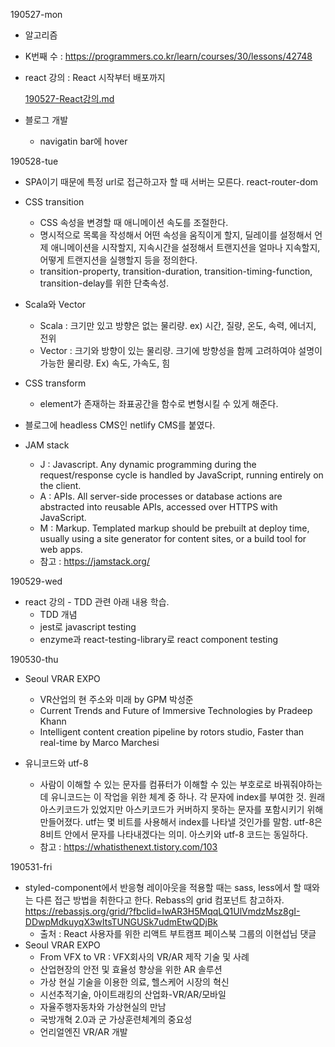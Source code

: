 190527-mon

- 알고리즘

- K번째 수 : https://programmers.co.kr/learn/courses/30/lessons/42748

- react 강의 : React 시작부터 배포까지

  [190527-React강의.md](https://www.notion.so/374964058fc04ea79cb0d27c617dc1b7#a8f2a595fd3c43f494b60af2910d2e01)

- 블로그 개발

  - navigatin bar에 hover

190528-tue

- SPA이기 때문에 특정 url로 접근하고자 할 때 서버는 모른다. react-router-dom

- CSS transition

  - CSS 속성을 변경할 때 애니메이션 속도를 조절한다.
  - 명시적으로 목록을 작성해서 어떤 속성을 움직이게 할지, 딜레이를 설정해서 언제 애니메이션을 시작할지, 지속시간을 설정해서 트랜지션을 얼마나 지속할지, 어떻게 트랜지션을 실행할지 등을 정의한다.
  - transition-property, transition-duration, transition-timing-function, transition-delay를 위한 단축속성.

- Scala와 Vector

  - Scala : 크기만 있고 방향은 없는 물리량. ex) 시간, 질량, 온도, 속력, 에너지, 전위
  - Vector : 크기와 방향이 있는 물리량. 크기에 방향성을 함께 고려하여야 설명이 가능한 물리량. Ex) 속도, 가속도, 힘

- CSS transform

  - element가 존재하는 좌표공간을 함수로 변형시킬 수 있게 해준다.

- 블로그에 headless CMS인 netlify CMS를 붙였다.
- JAM stack
  - J : Javascript. Any dynamic programming during the request/response cycle is handled by JavaScript, running entirely on the client.
  - A : APIs. All server-side processes or database actions are abstracted into reusable APIs, accessed over HTTPS with JavaScript.
  - M : Markup. Templated markup should be prebuilt at deploy time, usually using a site generator for content sites, or a build tool for web apps.
  - 참고 : https://jamstack.org/

190529-wed

- react 강의 - TDD 관련 아래 내용 학습.
  - TDD 개념
  - jest로 javascript testing
  - enzyme과 react-testing-library로 react component testing

190530-thu

- Seoul VRAR EXPO

  - VR산업의 현 주소와 미래 by GPM 박성준
  - Current Trends and Future of Immersive Technologies by Pradeep Khann
  - Intelligent content creation pipeline by rotors studio, Faster than real-time by Marco Marchesi

- 유니코드와 utf-8
  - 사람이 이해할 수 있는 문자를 컴퓨터가 이해할 수 있는 부호로로 바꿔줘야하는데 유니코드는 이 작업을 위한 체계 중 하나. 각 문자에 index를 부여한 것. 원래 아스키코드가 있었지만 아스키코드가 커버하지 못하는 문자를 포함시키기 위해 만들어졌다. utf는 몇 비트를 사용해서 index를 나타낼 것인가를 말함. utf-8은 8비트 안에서 문자를 나타내겠다는 의미. 아스키와 utf-8 코드는 동일하다.
  - 참고 : https://whatisthenext.tistory.com/103

190531-fri

- styled-component에서 반응형 레이아웃을 적용할 때는 sass, less에서 할 때와는 다른 접근 방법을 취한다고 한다. Rebass의 grid 컴포넌트 참고하자. https://rebassjs.org/grid/?fbclid=IwAR3H5MqqLQ1UlVmdzMsz8gI-DDwpMdkuyqX3wItsTUNGUSk7udmEtwQDjBk
  - 출처 : React 사용자를 위한 리액트 부트캠프 페이스북 그룹의 이현섭님 댓글
- Seoul VRAR EXPO
  - From VFX to VR : VFX회사의 VR/AR 제작 기술 및 사례
  - 산업현장의 안전 및 효율성 향상을 위한 AR 솔루션
  - 가상 현실 기술을 이용한 의료, 헬스케어 시장의 혁신
  - 시선추적기술, 아이트래킹의 산업화-VR/AR/모바일
  - 자율주행자동차와 가상현실의 만남
  - 국방개혁 2.0과 군 가상훈련체계의 중요성
  - 언리얼엔진 VR/AR 개발
